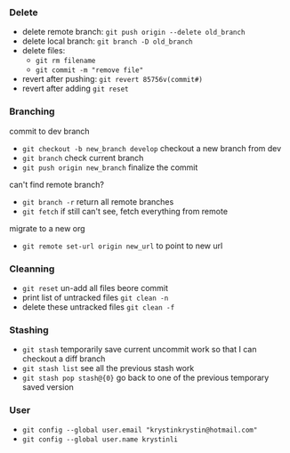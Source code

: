 ### Delete
- delete remote branch: `git push origin --delete old_branch`
- delete local branch: `git branch -D old_branch`
- delete files: 
  - `git rm filename`
  - `git commit -m "remove file"`
- revert after pushing: `git revert 85756v(commit#)`
- revert after adding `git reset `
  
### Branching
commit to dev branch
- `git checkout -b new_branch develop` checkout a new branch from dev
- `git branch` check current branch 
- `git push origin new_branch` finalize the commit

can't find remote branch?
- `git branch -r` return all remote branches
- `git fetch` if still can't see, fetch everything from remote

migrate to a new org
- `git remote set-url origin new_url` to point to new url

### Cleanning 
- `git reset` un-add all files beore commit
- print list of untracked files `git clean -n`
- delete these untracked files `git clean -f`

### Stashing
- `git stash` temporarily save current uncommit work so that I can checkout a diff branch
- `git stash list` see all the previous stash work
- `git stash pop stash@{0}` go back to one of the previous temporary saved version 

### User
- `git config --global user.email "krystinkrystin@hotmail.com"`
- `git config --global user.name krystinli`
